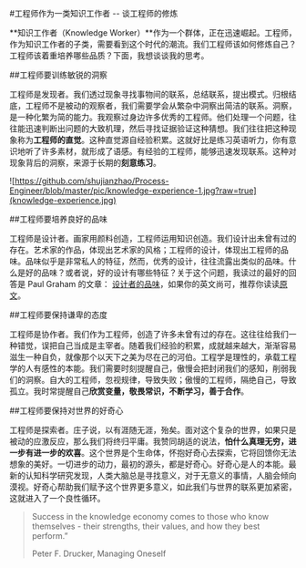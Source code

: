 #工程师作为一类知识工作者 -- 谈工程师的修炼

**知识工作者（Knowledge Worker）**作为一个群体，正在迅速崛起。工程师，作为知识工作者的子类，需要看到这个时代的潮流。我们工程师该如何修炼自己？工程师该着重培养哪些品质？下面，我想谈谈我的思考。

##工程师要训练敏锐的洞察

工程师是发现者。我们透过现象寻找事物间的联系，总结联系，提出模式。归根结底，工程师不是被动的观察者，我们需要学会从繁杂中洞察出简洁的联系。洞察，是一种化繁为简的能力。我观察过身边许多优秀的工程师。他们处理一个问题，往往能迅速判断出问题的大致机理，然后寻找证据验证这种猜想。我们往往把这种现象称为**工程师的直觉**。这种直觉源自经验积累。这就好比是练习英语听力，你有意识地听了许多素材，就形成了语感。有经验的工程师，能够迅速发现联系。这种对现象背后的洞察，来源于长期的**刻意练习**。

![https://github.com/shujianzhao/Process-Engineer/blob/master/pic/knowledge-experience-1.jpg?raw=true](knowledge-experience.jpg)

##工程师要培养良好的品味

工程师是设计者。画家用颜料创造，工程师运用知识创造。我们设计出未曾有过的存在。艺术家的作品，体现出艺术家的风格；工程师的设计，体现出工程师的品味。品味似乎是非常私人的特征，然而，优秀的设计，往往流露出类似的品味。什么是好的品味？或者说，好的设计有哪些特征？关于这个问题，我读过的最好的回答是  Paul Graham 的文章： [设计者的品味](http://www.ituring.com.cn/article/73699)，如果你的英文尚可，推荐你读读[原文](http://www.paulgraham.com/taste.html)。


##工程师要保持谦卑的态度

工程师是协作者。我们作为工程师，创造了许多未曾有过的存在。这往往给我们一种错觉，误把自己当成是主宰者。随着我们经验的积累，成就越来越大，渐渐容易滋生一种自负，就像那个以天下之美为尽在己的河伯。工程学是理性的，承载工程学的人有感性的本能。我们需要时刻提醒自己，傲慢会把封闭我们的感知，削弱我们的洞察。自大的工程师，忽视规律，导致失败；傲慢的工程师，隔绝自己，导致孤立。我时常提醒自己**欣赏变量，敬畏常识，不断学习，善于合作**。

##工程师要保持对世界的好奇心

工程师是探索者。庄子说，以有涯随无涯，殆矣。面对这个复杂的世界，如果只是被动的应激反应，那么我们将终归平庸。我赞同胡适的说法，**怕什么真理无穷，进一步有进一步的欢喜**。这个世界是个生命体，怀抱好奇心去探索，它将回馈你无法想象的美好。一切进步的动力，最初的源头，都是好奇心。好奇心是人的本能。最新的认知科学研究发现，人类大脑总是寻找意义，对于无意义的事情，人脑会倾向漠视。好奇心帮助我们赋予这个世界更多意义，如此我们与世界的联系更加紧密，这就进入了一个良性循环。

> Success in the knowledge economy comes to those who know themselves - their strengths, their values, and how they best perform.” 
>
> Peter F. Drucker, Managing Oneself